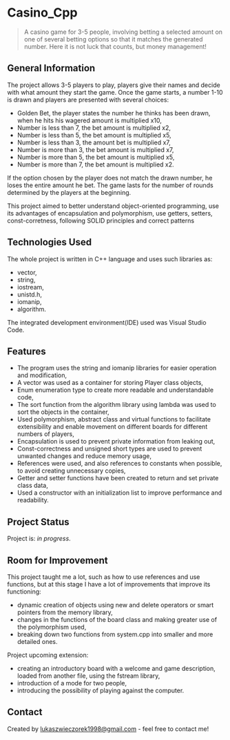 # Casino_Cpp
> A casino game for 3-5 people, involving betting a selected amount on one of several betting options so that it matches the generated number. Here it is not luck that counts, but money management!

## General Information
The project allows 3-5 players to play, players give their names and decide with what amount they start the game. Once the game starts, a number 1-10 is drawn and players are presented with several choices:
- Golden Bet, the player states the number he thinks has been drawn, when he hits his wagered amount is multiplied x10,
- Number is less than 7, the bet amount is multiplied x2,
- Number is less than 5, the bet amount is multiplied x5,
- Number is less than 3, the amount bet is multiplied x7,
- Number is more than 3, the bet amount is multiplied x7,
- Number is more than 5, the bet amount is multiplied x5,
- Number is more than 7, the bet amount is multiplied x2.
  
If the option chosen by the player does not match the drawn number, he loses the entire amount he bet. The game lasts for the number of rounds determined by the players at the beginning.

This project aimed to better understand object-oriented programming, use its advantages of encapsulation and polymorphism, use getters, setters, const-corretness, following SOLID principles and correct patterns

## Technologies Used
The whole project is written in C++ language and uses such libraries as:
- vector,
- string,
- iostream,
- unistd.h,
- iomanip,
- algorithm.

The integrated development environment(IDE) used was Visual Studio Code.

## Features
- The program uses the string and iomanip libraries for easier operation and modification,
- A vector was used as a container for storing Player class objects,
- Enum enumeration type to create more readable and understandable code,
- The sort function from the algorithm library using lambda was used to sort the objects in the container,
- Used polymorphism, abstract class and virtual functions to facilitate extensibility and enable movement on different boards for different numbers of players,
- Encapsulation is used to prevent private information from leaking out,
- Const-correctness and unsigned short types are used to prevent unwanted changes and reduce memory usage,
- References were used, and also references to constants when possible, to avoid creating unnecessary copies,
- Getter and setter functions have been created to return and set private class data,
- Used a constructor with an initialization list to improve performance and readability.

## Project Status
Project is: _in progress_.

## Room for Improvement
This project taught me a lot, such as how to use references and use functions, but at this stage I have a lot of improvements that improve its functioning:
- dynamic creation of objects using new and delete operators or smart pointers from the memory library,
- changes in the functions of the board class and making greater use of the polymorphism used,
- breaking down two functions from system.cpp into smaller and more detailed ones.

Project upcoming extension:
- creating an introductory board with a welcome and game description, loaded from another file, using the fstream library,
- introduction of a mode for two people,
- introducing the possibility of playing against the computer.

## Contact
Created by lukaszwieczorek1998@gmail.com - feel free to contact me!
